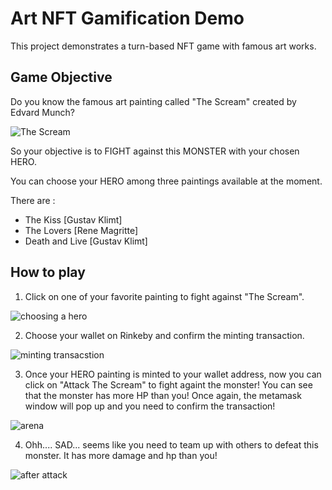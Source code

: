 # Art NFT Gamification Demo

This project demonstrates a turn-based NFT game with famous art works.

## Game Objective

Do you know the famous art painting called "The Scream" created by Edvard Munch? 

![The Scream](https://upload.wikimedia.org/wikipedia/commons/thumb/c/c5/Edvard_Munch%2C_1893%2C_The_Scream%2C_oil%2C_tempera_and_pastel_on_cardboard%2C_91_x_73_cm%2C_National_Gallery_of_Norway.jpg/387px-Edvard_Munch%2C_1893%2C_The_Scream%2C_oil%2C_tempera_and_pastel_on_cardboard%2C_91_x_73_cm%2C_National_Gallery_of_Norway.jpg)

So your objective is to FIGHT against this MONSTER with your chosen HERO.

You can choose your HERO among three paintings available at the moment. 

There are :
- The Kiss [Gustav Klimt]
- The Lovers [Rene Magritte]
- Death and Live [Gustav Klimt]

## How to play

1) Click on one of your favorite painting to fight against "The Scream".

![choosing a hero](./imgs/choose_hero.png)

2) Choose your wallet on Rinkeby and confirm the minting transaction. 

![minting transacstion](./imgs/minting_transaction_metamask.png)

3) Once your HERO painting is minted to your wallet address, now you can click on "Attack The Scream" to fight againt the monster! You can see that the monster has more HP than you! Once again, the metamask window will pop up and you need to confirm the transaction!

![arena](./imgs/arena.png)

4) Ohh.... SAD... seems like you need to team up with others to defeat this monster. It has more damage and hp than you!

![after attack](./imgs/arena_after_attack.png)


